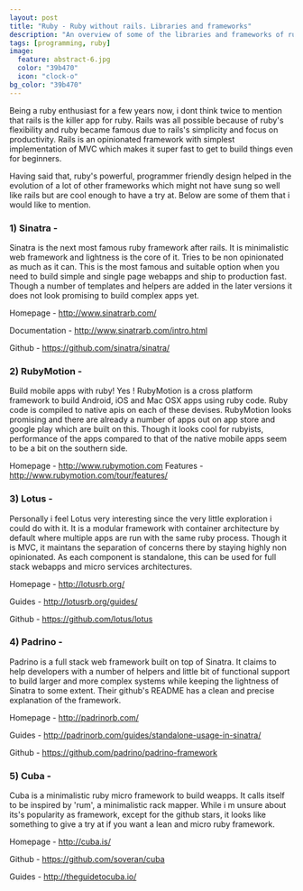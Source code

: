 ```yaml
---
layout: post
title: "Ruby - Ruby without rails. Libraries and frameworks"
description: "An overview of some of the libraries and frameworks of ruby besides rails."
tags: [programming, ruby]
image:
  feature: abstract-6.jpg
  color: "39b470"
  icon: "clock-o"
bg_color: "39b470"
---
```


Being a ruby enthusiast for a few years now, i dont think twice to mention that rails is the killer app for ruby. Rails was all possible because of ruby's flexibility and ruby became famous due to rails's simplicity and focus on productivity. Rails is an opinionated framework with simplest implementation of MVC which makes it super fast to get to build things even for beginners.

Having said that, ruby's powerful, programmer friendly design helped in the evolution of a lot of other frameworks which might not have sung so well like rails but are cool enough to have a try at.
Below are some of them that i would like to mention.

### 1) Sinatra -

Sinatra is the next most famous ruby framework after rails. It is minimalistic web framework and lightness is the core of it. Tries to be non opinionated as much as it can. This is the most famous and suitable option when you need to build simple and single page webapps and ship to production fast. Though a number of templates and helpers are added in the later versions it does not look promising to build complex apps yet.

Homepage - <http://www.sinatrarb.com/>

Documentation - <http://www.sinatrarb.com/intro.html>

Github - <https://github.com/sinatra/sinatra/>

### 2) RubyMotion -

Build mobile apps with ruby! Yes ! RubyMotion is a cross platform framework to build Android, iOS and Mac OSX apps  using ruby code. Ruby code is compiled to native apis on each of these devises. RubyMotion looks promising and there are already a number of apps out on app store and google play which are built on this. Though it looks cool for rubyists, performance of the apps compared to that of the native mobile apps seem to be a bit on the southern side.

Homepage - <http://www.rubymotion.com>
Features - <http://www.rubymotion.com/tour/features/>

### 3) Lotus -

Personally i feel Lotus very interesting since the very little exploration i could do with it. It is a modular framework with container architecture by default where multiple apps are run with the same ruby process. Though it is MVC, it maintans the separation of concerns there by staying highly non opinionated. As each component is standalone, this can be used for full stack webapps and micro services architectures.

Homepage - <http://lotusrb.org/>

Guides - <http://lotusrb.org/guides/>

Github - <https://github.com/lotus/lotus>

### 4) Padrino -

Padrino is a full stack web framework built on top of Sinatra. It claims to help developers with a number of helpers and little bit of functional support to build larger and more complex systems while keeping the lightness of Sinatra to some extent. Their github's README has a clean and precise explanation of the framework.

Homepage - <http://padrinorb.com/>

Guides - <http://padrinorb.com/guides/standalone-usage-in-sinatra/>

Github - <https://github.com/padrino/padrino-framework>

### 5) Cuba -

Cuba is a minimalistic ruby micro framework to build weapps. It calls itself to be inspired by 'rum', a minimalistic rack mapper. While i m unsure about its's popularity as framework, except for the github stars, it looks like something to give a try at if you want a lean and micro ruby framework.

Homepage - <http://cuba.is/>

Github - <https://github.com/soveran/cuba>

Guides - <http://theguidetocuba.io/>
